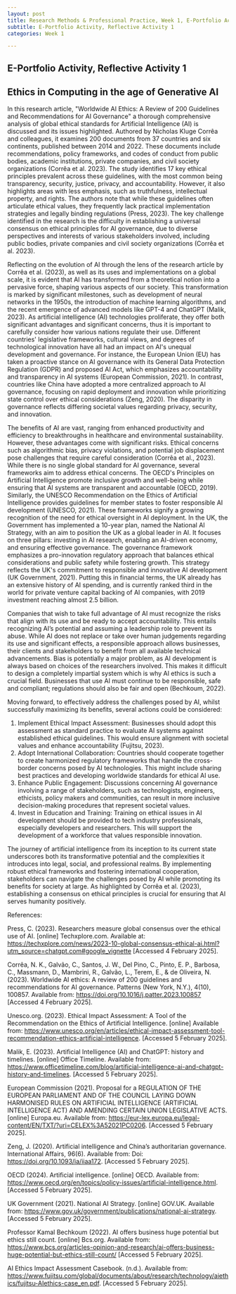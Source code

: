 ```yaml
---
layout: post
title: Research Methods & Professional Practice, Week 1, E-Portfolio Activity, Reflective Activity 1, Ethics in Computing in the age of Generative AI
subtitle: E-Portfolio Activity, Reflective Activity 1
categories: Week 1

--- 
```


## E-Portfolio Activity, Reflective Activity 1

## Ethics in Computing in the age of Generative AI

In this research article, "Worldwide AI Ethics: A Review of 200 Guidelines and Recommendations for AI Governance" a thorough comprehensive analysis of global ethical standards for Artificial Intelligence (AI) is discussed and its issues highlighted. Authored by Nicholas Kluge Corrêa and colleagues, it examines 200 documents from 37 countries and six continents, published between 2014 and 2022. These documents include recommendations, policy frameworks, and codes of conduct from public bodies, academic institutions, private companies, and civil society organizations (Corrêa et al. 2023). The study identifies 17 key ethical principles prevalent across these guidelines, with the most common being transparency, security, justice, privacy, and accountability. However, it also highlights areas with less emphasis, such as truthfulness, intellectual property, and rights. The authors note that while these guidelines often articulate ethical values, they frequently lack practical implementation strategies and legally binding regulations (Press, 2023). The key challenge identified in the research is the difficulty in establishing a universal consensus on ethical principles for AI governance, due to diverse perspectives and interests of various stakeholders involved, including public bodies, private companies and civil society organizations (Corrêa et al. 2023).

Reflecting on the evolution of AI through the lens of the research article by Corrêa et al. (2023), as well as its uses and implementations on a global scale, it is evident that AI has transformed from a theoretical notion into a pervasive force, shaping various aspects of our society. This transformation is marked by significant milestones, such as development of neural networks in the 1950s, the introduction of machine learning algorithms, and the recent emergence of advanced models like GPT-4 and ChatGPT (Malik, 2023). As artificial intelligence (AI) technologies proliferate, they offer both significant advantages and significant concerns, thus it is important to carefully consider how various nations regulate their use. Different countries' legislative frameworks, cultural views, and degrees of technological innovation have all had an impact on AI's unequal development and governance. For instance, the European Union (EU) has taken a proactive stance on AI governance with its General Data Protection Regulation (GDPR) and proposed AI Act, which emphasizes accountability and transparency in AI systems (European Commission, 2021). In contrast, countries like China have adopted a more centralized approach to AI governance, focusing on rapid deployment and innovation while prioritizing state control over ethical considerations (Zeng, 2020). The disparity in governance reflects differing societal values regarding privacy, security, and innovation.

The benefits of AI are vast, ranging from enhanced productivity and efficiency to breakthroughs in healthcare and environmental sustainability. However, these advantages come with significant risks. Ethical concerns such as algorithmic bias, privacy violations, and potential job displacement pose challenges that require careful consideration (Corrêa et al., 2023). While there is no single global standard for AI governance, several frameworks aim to address ethical concerns. The OECD's Principles on Artificial Intelligence promote inclusive growth and well-being while ensuring that AI systems are transparent and accountable (OECD, 2019). Similarly, the UNESCO Recommendation on the Ethics of Artificial Intelligence provides guidelines for member states to foster responsible AI development (UNESCO, 2021). These frameworks signify a growing recognition of the need for ethical oversight in AI deployment. In the UK, the Government has implemented a 10-year plan, named the National AI Strategy, with an aim to position the UK as a global leader in AI. It focuses on three pillars: investing in AI research, enabling an AI-driven economy, and ensuring effective governance. The governance framework emphasizes a pro-innovation regulatory approach that balances ethical considerations and public safety while fostering growth. This strategy reflects the UK's commitment to responsible and innovative AI development (UK Government, 2021). Putting this in financial terms, the UK already has an extensive history of AI spending, and is currently ranked third in the world for private venture capital backing of AI companies, with 2019 investment reaching almost 2.5 billion. 

Companies that wish to take full advantage of AI must recognize the risks that align with its use and be ready to accept accountability. This entails recognizing AI’s potential and assuming a leadership role to prevent its abuse. While AI does not replace or take over human judgements regarding its use and significant effects, a responsible approach allows businesses, their clients and stakeholders to benefit from all available technical advancements. Bias is potentially a major problem, as AI development is always based on choices of the researchers involved. This makes it difficult to design a completely impartial system which is why AI ethics is such a crucial field. Businesses that use AI must continue to be responsible, safe and compliant; regulations should also be fair and open (Bechkoum, 2022).

Moving forward, to effectively address the challenges posed by AI, whilst successfully maximizing its benefits, several actions could be considered:

1.	Implement Ethical Impact Assessment: Businesses should adopt this assessment as standard practice to evaluate AI systems against established ethical guidelines. This would ensure alignment with societal values and enhance accountability (Fujitsu, 2023).
2.	Adopt International Collaboration: Countries should cooperate together to create harmonized regulatory frameworks that handle the cross-border concerns posed by AI technologies. This might include sharing best practices and developing worldwide standards for ethical AI use.
3.	Enhance Public Engagement: Discussions concerning AI governance involving a range of stakeholders, such as technologists, engineers, ethicists, policy makers and communities, can result in more inclusive decision-making procedures that represent societal values.  
4.	Invest in Education and Training: Training on ethical issues in AI development should be provided to tech industry professionals, especially developers and researchers. This will support the development of a workforce that values responsible innovation.  

The journey of artificial intelligence from its inception to its current state underscores both its transformative potential and the complexities it introduces into legal, social, and professional realms. By implementing robust ethical frameworks and fostering international cooperation, stakeholders can navigate the challenges posed by AI while promoting its benefits for society at large. As highlighted by Corrêa et al. (2023), establishing a consensus on ethical principles is crucial for ensuring that AI serves humanity positively.


References:

Press, C. (2023). Researchers measure global consensus over the ethical use of AI. [online] Techxplore.com. Available at: https://techxplore.com/news/2023-10-global-consensus-ethical-ai.html?utm_source=chatgpt.com#google_vignette [Accessed 4 February 2025]. 

Corrêa, N. K., Galvão, C., Santos, J. W., Del Pino, C., Pinto, E. P., Barbosa, C., Massmann, D., Mambrini, R., Galvão, L., Terem, E., & de Oliveira, N. (2023). Worldwide AI ethics: A review of 200 guidelines and recommendations for AI governance. Patterns (New York, N.Y.), 4(10), 100857. Available from: https://doi.org/10.1016/j.patter.2023.100857 [Accessed 4 February 2025].

Unesco.org. (2023). Ethical Impact Assessment: A Tool of the Recommendation on the Ethics of Artificial Intelligence. [online] Available from: https://www.unesco.org/en/articles/ethical-impact-assessment-tool-recommendation-ethics-artificial-intelligence. [Accessed 5 February 2025].

Malik, E. (2023). Artificial Intelligence (AI) and ChatGPT: history and timelines. [online] Office Timeline. Available from: https://www.officetimeline.com/blog/artificial-intelligence-ai-and-chatgpt-history-and-timelines. [Accessed 5 February 2025].

European Commission (2021). Proposal for a REGULATION OF THE EUROPEAN PARLIAMENT AND OF THE COUNCIL LAYING DOWN HARMONISED RULES ON ARTIFICIAL INTELLIGENCE (ARTIFICIAL INTELLIGENCE ACT) AND AMENDING CERTAIN UNION LEGISLATIVE ACTS. [online] Europa.eu. Available from: https://eur-lex.europa.eu/legal-content/EN/TXT/?uri=CELEX%3A52021PC0206. [Accessed 5 February 2025].

Zeng, J. (2020). Artificial intelligence and China’s authoritarian governance. International Affairs, 96(6). Available from: Doi: https://doi.org/10.1093/ia/iiaa172. [Accessed 5 February 2025]. 

OECD (2024). Artificial intelligence. [online] OECD. Available from: https://www.oecd.org/en/topics/policy-issues/artificial-intelligence.html. [Accessed 5 February 2025].

UK Government (2021). National AI Strategy. [online] GOV.UK. Available from: https://www.gov.uk/government/publications/national-ai-strategy. [Accessed 5 February 2025].

Professor Kamal Bechkoum (2022). AI offers business huge potential but ethics still count. [online] Bcs.org. Available from: https://www.bcs.org/articles-opinion-and-research/ai-offers-business-huge-potential-but-ethics-still-count/ [Accessed 5 February 2025]. 

AI Ethics Impact Assessment Casebook. (n.d.). Available from: https://www.fujitsu.com/global/documents/about/research/technology/aiethics/fujitsu-AIethics-case_en.pdf. [Accessed 5 February 2025].

